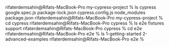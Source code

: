 rifaterdemsahin@Rifats-MacBook-Pro my-cypress-project % ls
cypress			google.spec.js		package-lock.json
cypress.config.js	node_modules		package.json
rifaterdemsahin@Rifats-MacBook-Pro my-cypress-project % cd cypress
rifaterdemsahin@Rifats-MacBook-Pro cypress % ls
e2e		fixtures	support
rifaterdemsahin@Rifats-MacBook-Pro cypress % cd e2e
rifaterdemsahin@Rifats-MacBook-Pro e2e % ls
1-getting-started	2-advanced-examples
rifaterdemsahin@Rifats-MacBook-Pro e2e % 


